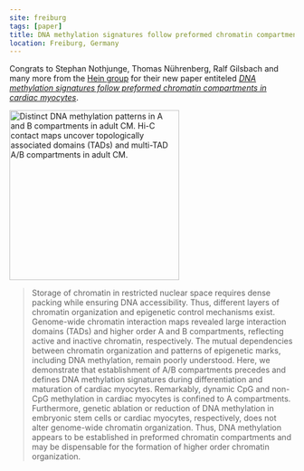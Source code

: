 ```yaml
---
site: freiburg
tags: [paper]
title: DNA methylation signatures follow preformed chromatin compartments in cardiac myocytes
location: Freiburg, Germany
---
```


Congrats to Stephan Nothjunge, Thomas Nührenberg, Ralf Gilsbach and many more from the [Hein group](https://portal.uni-freiburg.de/pharmakologie/ii)
for their new paper entiteled
[*DNA methylation signatures follow preformed chromatin compartments in cardiac myocytes*](https://www.nature.com/articles/s41467-017-01724-9).

<div class="multiple-img">
    <img src="/assets/media/nothjunge_2017_natcomm.jpg" height="300px" alt="Distinct DNA methylation patterns in A and B compartments in adult CM. Hi-C contact maps uncover topologically associated domains (TADs) and multi-TAD A/B compartments in adult CM." />
</div>


> Storage of chromatin in restricted nuclear space requires dense packing while ensuring DNA accessibility.
Thus, different layers of chromatin organization and epigenetic control mechanisms exist.
Genome-wide chromatin interaction maps revealed large interaction domains (TADs) and higher order
A and B compartments, reflecting active and inactive chromatin, respectively.
The mutual dependencies between chromatin organization and patterns of epigenetic marks,
including DNA methylation, remain poorly understood. Here, we demonstrate that establishment
of A/B compartments precedes and defines DNA methylation signatures during differentiation and
maturation of cardiac myocytes. Remarkably, dynamic CpG and non-CpG methylation in cardiac myocytes
is confined to A compartments. Furthermore, genetic ablation or reduction of DNA methylation in
embryonic stem cells or cardiac myocytes, respectively, does not alter genome-wide chromatin organization.
Thus, DNA methylation appears to be established in preformed chromatin compartments and may be dispensable
for the formation of higher order chromatin organization.
